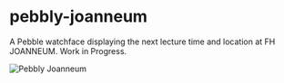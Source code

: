 pebbly-joanneum
===============

A Pebble watchface displaying the next lecture time and location at FH JOANNEUM. Work in Progress.

![Pebbly Joanneum](http://i60.tinypic.com/wa2gbd.png)

